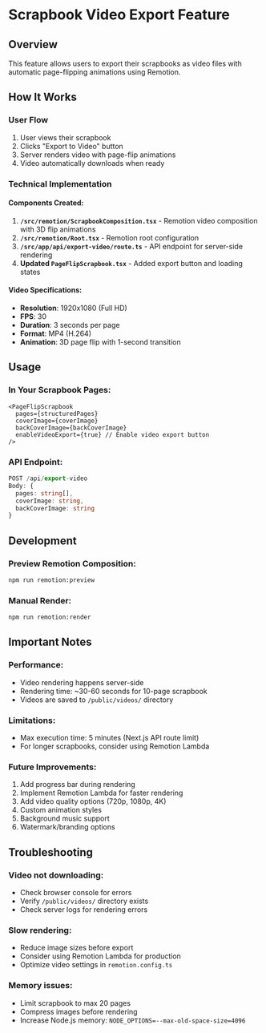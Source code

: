 # Scrapbook Video Export Feature

## Overview
This feature allows users to export their scrapbooks as video files with automatic page-flipping animations using Remotion.

## How It Works

### User Flow
1. User views their scrapbook
2. Clicks "Export to Video" button
3. Server renders video with page-flip animations
4. Video automatically downloads when ready

### Technical Implementation

#### Components Created:
1. **`/src/remotion/ScrapbookComposition.tsx`** - Remotion video composition with 3D flip animations
2. **`/src/remotion/Root.tsx`** - Remotion root configuration
3. **`/src/app/api/export-video/route.ts`** - API endpoint for server-side rendering
4. **Updated `PageFlipScrapbook.tsx`** - Added export button and loading states

#### Video Specifications:
- **Resolution**: 1920x1080 (Full HD)
- **FPS**: 30
- **Duration**: 3 seconds per page
- **Format**: MP4 (H.264)
- **Animation**: 3D page flip with 1-second transition

## Usage

### In Your Scrapbook Pages:
```tsx
<PageFlipScrapbook
  pages={structuredPages}
  coverImage={coverImage}
  backCoverImage={backCoverImage}
  enableVideoExport={true} // Enable video export button
/>
```

### API Endpoint:
```typescript
POST /api/export-video
Body: {
  pages: string[],
  coverImage: string,
  backCoverImage: string
}
```

## Development

### Preview Remotion Composition:
```bash
npm run remotion:preview
```

### Manual Render:
```bash
npm run remotion:render
```

## Important Notes

### Performance:
- Video rendering happens server-side
- Rendering time: ~30-60 seconds for 10-page scrapbook
- Videos are saved to `/public/videos/` directory

### Limitations:
- Max execution time: 5 minutes (Next.js API route limit)
- For longer scrapbooks, consider using Remotion Lambda

### Future Improvements:
1. Add progress bar during rendering
2. Implement Remotion Lambda for faster rendering
3. Add video quality options (720p, 1080p, 4K)
4. Custom animation styles
5. Background music support
6. Watermark/branding options

## Troubleshooting

### Video not downloading:
- Check browser console for errors
- Verify `/public/videos/` directory exists
- Check server logs for rendering errors

### Slow rendering:
- Reduce image sizes before export
- Consider using Remotion Lambda for production
- Optimize video settings in `remotion.config.ts`

### Memory issues:
- Limit scrapbook to max 20 pages
- Compress images before rendering
- Increase Node.js memory: `NODE_OPTIONS=--max-old-space-size=4096`
